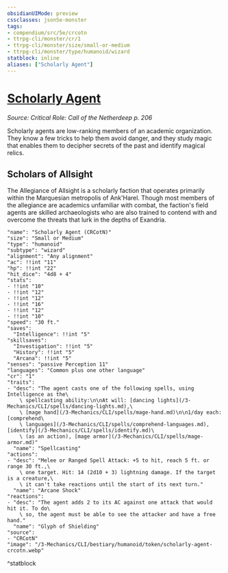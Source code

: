 ```yaml
---
obsidianUIMode: preview
cssclasses: json5e-monster
tags:
- compendium/src/5e/crcotn
- ttrpg-cli/monster/cr/1
- ttrpg-cli/monster/size/small-or-medium
- ttrpg-cli/monster/type/humanoid/wizard
statblock: inline
aliases: ["Scholarly Agent"]
---
```

# [Scholarly Agent](3-Mechanics\CLI\bestiary\humanoid/scholarly-agent-crcotn.md)
*Source: Critical Role: Call of the Netherdeep p. 206*  

Scholarly agents are low-ranking members of an academic organization. They know a few tricks to help them avoid danger, and they study magic that enables them to decipher secrets of the past and identify magical relics.

## Scholars of Allsight

The Allegiance of Allsight is a scholarly faction that operates primarily within the Marquesian metropolis of Ank'Harel. Though most members of the allegiance are academics unfamiliar with combat, the faction's field agents are skilled archaeologists who are also trained to contend with and overcome the threats that lurk in the depths of Exandria.

```statblock
"name": "Scholarly Agent (CRCotN)"
"size": "Small or Medium"
"type": "humanoid"
"subtype": "wizard"
"alignment": "Any alignment"
"ac": !!int "11"
"hp": !!int "22"
"hit_dice": "4d8 + 4"
"stats":
- !!int "10"
- !!int "12"
- !!int "12"
- !!int "16"
- !!int "12"
- !!int "10"
"speed": "30 ft."
"saves":
  "Intelligence": !!int "5"
"skillsaves":
  "Investigation": !!int "5"
  "History": !!int "5"
  "Arcana": !!int "5"
"senses": "passive Perception 11"
"languages": "Common plus one other language"
"cr": "1"
"traits":
- "desc": "The agent casts one of the following spells, using Intelligence as the\
    \ spellcasting ability:\n\nAt will: [dancing lights](/3-Mechanics/CLI/spells/dancing-lights.md),\
    \ [mage hand](/3-Mechanics/CLI/spells/mage-hand.md)\n\n1/day each: [comprehend\
    \ languages](/3-Mechanics/CLI/spells/comprehend-languages.md), [identify](/3-Mechanics/CLI/spells/identify.md)\
    \ (as an action), [mage armor](/3-Mechanics/CLI/spells/mage-armor.md)"
  "name": "Spellcasting"
"actions":
- "desc": "Melee or Ranged Spell Attack: +5 to hit, reach 5 ft. or range 30 ft.,\
    \ one target. Hit: 14 (2d10 + 3) lightning damage. If the target is a creature,\
    \ it can't take reactions until the start of its next turn."
  "name": "Arcane Shock"
"reactions":
- "desc": "The agent adds 2 to its AC against one attack that would hit it. To do\
    \ so, the agent must be able to see the attacker and have a free hand."
  "name": "Glyph of Shielding"
"source":
- "CRCotN"
"image": "/3-Mechanics/CLI/bestiary/humanoid/token/scholarly-agent-crcotn.webp"
```
^statblock